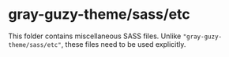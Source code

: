 # gray-guzy-theme/sass/etc

This folder contains miscellaneous SASS files. Unlike `"gray-guzy-theme/sass/etc"`, these files
need to be used explicitly.
